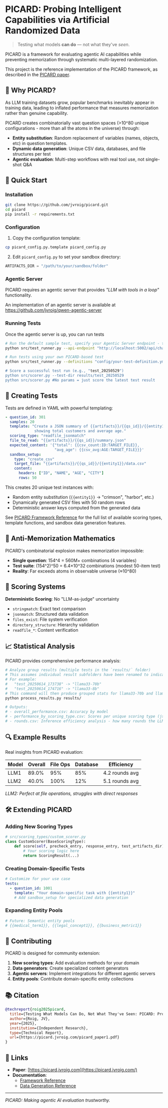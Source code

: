 # PICARD: Probing Intelligent Capabilities via Artificial Randomized Data

> Testing what models **can do** — not what they've *seen*.

PICARD is a framework for evaluating agentic AI capabilities while preventing memorization through systematic multi-layered randomization. 

This project is the reference implementation of the PICARD framework, as described in the [PICARD paper](https://picard.jvroig.com/picard_paper1.pdf).

## 🎯 Why PICARD?

As LLM training datasets grow, popular benchmarks inevitably appear in training data, leading to inflated performance that measures memorization rather than genuine capability.

PICARD creates combinatorially vast question spaces (>10^80 unique configurations - more than all the atoms in the universe) through:
- **Entity substitution**: Random replacement of variables (names, objects, etc) in question templates.
- **Dynamic data generation**: Unique CSV data, databases, and file structures per test
- **Agentic evaluation**: Multi-step workflows with real tool use, not single-shot Q&A

## 🚀 Quick Start

### Installation

```bash
git clone https://github.com/jvroig/picard.git
cd picard
pip install -r requirements.txt
```

### Configuration

1. Copy the configuration template:
```bash
cp picard_config.py.template picard_config.py
```

2. Edit `picard_config.py` to set your sandbox directory:
```python
ARTIFACTS_DIR = "/path/to/your/sandbox/folder"
```
### Agentic Server
PICARD requires an agentic server that provides *"LLM with tools in a loop"* functionality. 

An implementation of an agentic server is available at https://github.com/jvroig/qwen-agentic-server

### Running Tests
Once the agentic server is up, you can run tests


```bash
# Run the default sample test, specify your Agentic Server endpoint - this example uses the Qwen-Agentic-Server above
python src/test_runner.py --api-endpoint "http://localhost:5002/api/chat"

# Run tests using your own PICARD-based test
python src/test_runner.py --definitions "config/your-test-definition.yml --api-endpoint "http://localhost:5002/api/chat"

# Score a successful test run (e.g., "test_20250529")
python src/scorer.py --test-dir results/test_20250529 
python src/scorer.py #No params = just score the latest test result
```

## 📝 Creating Tests

Tests are defined in YAML with powerful templating:

```yaml
- question_id: 301
  samples: 20
  template: "Create a JSON summary of {{artifacts}}/{{qs_id}}/{{entity1}}/data.csv 
             showing total customers and average age."
  scoring_type: "readfile_jsonmatch"
  file_to_read: "{{artifacts}}/{{qs_id}}/summary.json"
  expected_content: '{"total": {{csv_count:ID:TARGET_FILE}}, 
                      "avg_age": {{csv_avg:AGE:TARGET_FILE}}}'
  sandbox_setup:
    type: "create_csv"
    target_file: "{{artifacts}}/{{qs_id}}/{{entity1}}/data.csv"
    content:
      headers: ["ID", "NAME", "AGE", "CITY"] 
      rows: 50
```

This creates 20 unique test instances with:
- Random entity substitution (`{{entity1}}` → "crimson", "harbor", etc.)
- Dynamically generated CSV files with 50 random rows
- Deterministic answer keys computed from the generated data

See [PICARD Framework Reference](REFERENCE.md) for the full list of available scoring types, template functions, and sandbox data generation features.

## 🎲 Anti-Memorization Mathematics

PICARD's combinatorial explosion makes memorization impossible:

- **Single question**: 154^4 = 560M+ combinations (4 variables)
- **Test suite**: (154^2)^50 = 6.4×10^32 combinations (modest 50-item test)
- **Reality**: Far exceeds atoms in observable universe (≈10^80)

## 🔧 Scoring Systems

**Deterministic Scoring**: No "LLM-as-judge" uncertainty
- `stringmatch`: Exact text comparison
- `jsonmatch`: Structured data validation
- `files_exist`: File system verification  
- `directory_structure`: Hierarchy validation
- `readfile_*`: Content verification

## 📈 Statistical Analysis

PICARD provides comprehensive performance analysis:

```bash
# Analyze group results (multiple tests in the `results/` folder) 
# This assumes individual result subfolders have been renamed to indicate LLM
# For example:
#   "test_20250614_173738" -> "llama33-70b"
#   "test_20250614_174716" -> "llama33-8b" 
# This command will then produce grouped stats for llama33-70b and llama33-8b
python process_results.py results/

# Outputs:
# - overall_performance.csv: Accuracy by model
# - performance_by_scoring_type.csv: Scores per unique scoring type (jsonmatch, stringmatch, readfile_jsonmatch, readfile_stringmatch)  
# - rounds.csv: Inference efficiency analysis - how many rounds the LLM takes per question
```

## 🔍 Example Results

Real insights from PICARD evaluation:

| Model | Overall | File Ops | Database | Efficiency |
|-------|---------|----------|----------|------------|
| LLM1 | 89.0% | 95% | 85% | 4.2 rounds avg |
| LLM2 | 40.0% | 100% | 12% | 5.1 rounds avg |

*LLM2: Perfect at file operations, struggles with direct responses*

## 🛠️ Extending PICARD

### Adding New Scoring Types

```python
# src/scoring_types/custom_scorer.py
class CustomScorer(BaseScoringType):
    def score(self, precheck_entry, response_entry, test_artifacts_dir):
        # Your scoring logic here
        return ScoringResult(...)
```

### Creating Domain-Specific Tests

```yaml
# Customize for your use case
tests:
  - question_id: 1001
    template: "Your domain-specific task with {{entity1}}"
    # Add sandbox_setup for specialized data generation
```

### Expanding Entity Pools

```python
# Future: Semantic entity pools
# {{medical_term1}}, {{legal_concept1}}, {{business_metric1}}
```

## 🤝 Contributing

PICARD is designed for community extension:

1. **New scoring types**: Add evaluation methods for your domain
2. **Data generators**: Create specialized content generators  
3. **Agentic servers**: Implement integrations for different agentic servers
4. **Entity pools**: Contribute domain-specific entity collections

## 📚 Citation

```bibtex
@techreport{roig2025picard,
  title={Testing What Models Can Do, Not What They've Seen: PICARD: Probing Intelligent Capabilities via Artificial Randomized Data},
  author={Roig, JV},
  year={2025},
  institution={Independent Research},
  type={Technical Report},
  url={https://picard.jvroig.com/picard_paper1.pdf}
}
```

## 🔗 Links

- **Paper**: [https://picard.jvroig.com](https://picard.jvroig.com/)
- **Documentation**:
  - [Framework Reference](REFERENCE.md)
  - [Data Generation Reference](DATA_GENERATION.md)

---

*PICARD: Making agentic AI evaluation trustworthy.*

